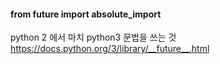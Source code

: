 #### from __future__ import absolute_import
python 2 에서 마치 python3 문법을 쓰는 것
https://docs.python.org/3/library/__future__.html

